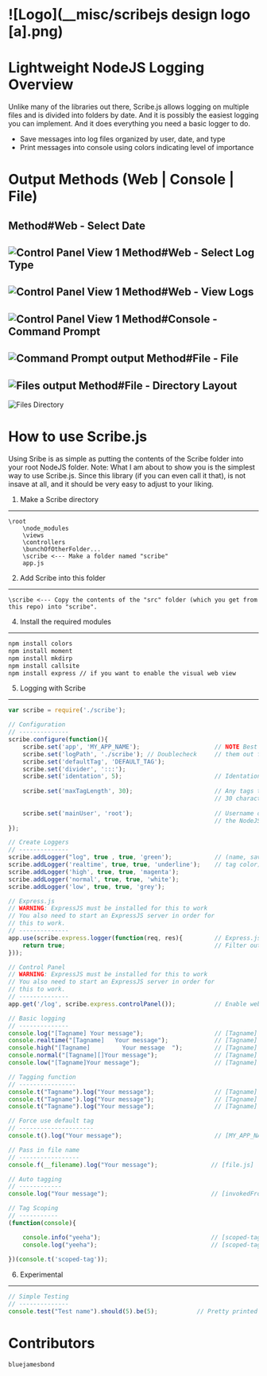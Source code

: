 ![Logo](__misc/scribejs design logo [a].png)
=======
**Lightweight NodeJS Logging**
Overview
=======
Unlike many of the libraries out there, Scribe.js allows logging on multiple files and is divided into folders by date. And it is possibly the easiest logging you can implement. And it does everything you need a basic logger to do.
- Save messages into log files organized by user, date, and type
- Print messages into console using colors indicating level of importance

Output Methods (Web | Console | File)
=======
Method#Web - Select Date
---
![Control Panel View 1](http://i.imgur.com/sXyDc09.png)
Method#Web - Select Log Type
---
![Control Panel View 1](http://i.imgur.com/NgCa8tR.png)
Method#Web - View Logs
---
![Control Panel View 1](http://i.imgur.com/ULkKn1X.png)
Method#Console - Command Prompt
---
![Command Prompt output](https://raw.github.com/bluejamesbond/Scribe.js/master/__misc/scribejs%20sample%20cmd%20%5Ba%5D.PNG)
Method#File - File
---
![Files output](https://raw.github.com/bluejamesbond/Scribe.js/master/__misc/scribejs%20sample%20file%20%5Ba%5D.PNG)
Method#File - Directory Layout
---
![Files Directory](https://raw.github.com/bluejamesbond/Scribe.js/master/__misc/scribejs%20sample%20directory%20%5Ba%5D.PNG)

How to use Scribe.js
=======
Using Sribe is as simple as putting the contents of the Scribe folder into your root NodeJS folder. Note: What I am about to show you is the simplest way to use Scribe.js. Since this library (if you can even call it that), is not insave at all, and it should be very easy to adjust to your liking.

1. Make a Scribe directory
----
```
\root
    \node_modules
    \views
    \controllers
    \bunchOfOtherFolder...
    \scribe <--- Make a folder named "scribe"
    app.js
```
2. Add Scribe into this folder
----
```
\scribe <--- Copy the contents of the "src" folder (which you get from this repo) into "scribe".
```
4. Install the required modules
----
```bat
npm install colors
npm install moment
npm install mkdirp
npm install callsite
npm install express // if you want to enable the visual web view
```
5. Logging with Scribe
----
```js
var scribe = require('./scribe');     

// Configuration
// --------------
scribe.configure(function(){
    scribe.set('app', 'MY_APP_NAME');                     // NOTE Best way learn about these settings is
    scribe.set('logPath', './scribe'); // Doublecheck     // them out for yourself.
    scribe.set('defaultTag', 'DEFAULT_TAG');
    scribe.set('divider', ':::');
    scribe.set('identation', 5);                          // Identation before console messages
    
    scribe.set('maxTagLength', 30);                       // Any tags that have a length greather than
                                                          // 30 characters will be ignored
    
    scribe.set('mainUser', 'root');                       // Username of the account which is running
                                                          // the NodeJS server
});

// Create Loggers
// --------------
scribe.addLogger("log", true , true, 'green');            // (name, save to file, print to console,
scribe.addLogger('realtime', true, true, 'underline');    // tag color)
scribe.addLogger('high', true, true, 'magenta');
scribe.addLogger('normal', true, true, 'white');
scribe.addLogger('low', true, true, 'grey');

// Express.js
// WARNING: ExpressJS must be installed for this to work
// You also need to start an ExpressJS server in order for
// this to work.
// --------------
app.use(scribe.express.logger(function(req, res){         // Express.js access log
    return true;                                          // Filter out any Express messages
}));

// Control Panel
// WARNING: ExpressJS must be installed for this to work
// You also need to start an ExpressJS server in order for
// this to work.
// --------------
app.get('/log', scribe.express.controlPanel());           // Enable web control panel

// Basic logging
// --------------
console.log("[Tagname] Your message");                    // [Tagname]             Your message  
console.realtime("[Tagname]   Your message");             // [Tagname]             Your message
console.high("[Tagname]         Your message  ");         // [Tagname]             Your message
console.normal("[Tagname][]Your message");                // [Tagname]             []Your message
console.low("[Tagname]Your message");                     // [Tagname]             Your message

// Tagging function
// ----------------
console.t("Tagname").log("Your message");                 // [Tagname]             Your message
console.t("Tagname").log("Your message");                 // [Tagname]             Your message
console.t("Tagname").log("Your message");                 // [Tagname]             Your message

// Force use default tag
// ---------------------
console.t().log("Your message");                          // [MY_APP_NAME]         Your message

// Pass in file name
// -----------------
console.f(__filename).log("Your message");               // [file.js]              Your message

// Auto tagging
// ------------
console.log("Your message");                             // [invokedFrom.js:25]    Your message

// Tag Scoping
// -----------
(function(console){

    console.info("yeeha");                               // [scoped-tag]           yeeha
    console.log("yeeha");                                // [scoped-tag]           yeeha
    
})(console.t('scoped-tag'));

```
6. Experimental
----
```js
// Simple Testing
// --------------
console.test("Test name").should(5).be(5);           // Pretty printed test results    
```
Contributors
=======
```
bluejamesbond
```
